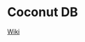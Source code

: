 # Coconut DB

[Wiki]([doc/README.md](https://github.com/coconut-db/coconut-db/wiki/Proposal-Concepts))
